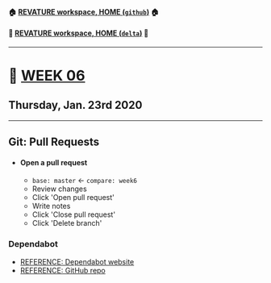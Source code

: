 #### :house: [REVATURE workspace, HOME (`github`)](https://github.com/joedonline/REVATURE__workspace)  :house:
#### :house_with_garden: [REVATURE workspace, HOME (`delta`)](https://github.com/deltachannel/REVATURE__workspace) :house_with_garden:
---
# :calendar: [WEEK 06](https://github.com/joedonline/REVATURE__workspace/tree/master/WEEK__06)
## Thursday, Jan. 23rd 2020

---
## Git: Pull Requests
- #### Open a pull request
  * `base: master` &larr; `compare: week6`
  * Review changes
  * Click 'Open pull request'
  * Write notes
  * Click 'Close pull request'
  * Click 'Delete branch'

### Dependabot
- [REFERENCE: Dependabot website](https://dependabot.com/)
- [REFERENCE: GitHub repo](https://github.com/dependabot)
